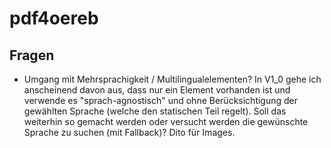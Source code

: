 # pdf4oereb

## Fragen
- Umgang mit Mehrsprachigkeit / Multilingualelementen? In V1_0 gehe ich anscheinend davon aus, dass nur ein Element vorhanden ist und verwende es "sprach-agnostisch" und ohne Berücksichtigung der gewählten Sprache (welche den statischen Teil regelt). Soll das weiterhin so gemacht werden oder versucht werden die gewünschte Sprache zu suchen (mit Fallback)? Dito für Images.